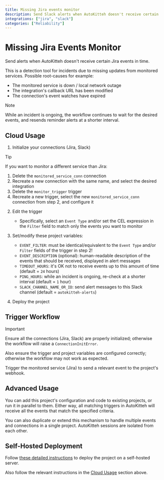 ```yaml
---
title: Missing Jira events monitor
description: Send Slack alerts when AutoKitteh doesn't receive certain Jira events in time
integrations: ["jira", "slack"]
categories: ["Reliability"]
---
```


# Missing Jira Events Monitor

Send alerts when AutoKitteh doesn't receive certain Jira events in time.

This is a detection tool for incidents due to missing updates from monitored services. Possible root-causes for example:

- The monitored service is down / local network outage
- The integration's callback URL has been modified
- The connection's event watches have expired

> [!NOTE]
> While an incident is ongoing, the workflow continues to wait for the desired events, and resends reminder alerts at a shorter interval.

## Cloud Usage

1. Initialize your connections (Jira, Slack)

> [!TIP]
> If you want to monitor a different service than Jira:
>
> 1. Delete the `monitored_service_conn` connection
> 2. Recreate a new connection with the same name, and select the desired integration
> 3. Delete the `monitor_trigger` trigger
> 4. Recreate a new trigger, select the new `monitored_service_conn` connection from step 2, and configure it

2. Edit the trigger

   - Specifically, select an `Event Type` and/or set the CEL expression in the `Filter` field to match only the events you want to monitor

3. Set/modify these project variables:

   - `EVENT_FILTER`: must be identical/equivalent to the `Event Type` and/or `Filter` fields of the trigger in step 2!
   - `EVENT_DESCRIPTION` (optional): human-readable description of the events that should be received, displayed in alert messages
   - `TIMEOUT_HOURS`: it's OK not to receive events up to this amount of time (default = `24` hours)
   - `PING_HOURS`: while an incident is ongoing, re-check at a shorter interval (default = `1` hour)
   - `SLACK_CHANNEL_NAME_OR_ID`: send alert messages to this Slack channel (default = `autokitteh-alerts`)

4. Deploy the project

## Trigger Workflow

> [!IMPORTANT]
> Ensure all the connections (Jira, Slack) are properly initialized; otherwise the workflow will raise a `ConnectionInitError`.
>
> Also ensure the trigger and project variables are configured correctly; otherwise the workflow may not work as expected.

Trigger the monitored service (Jira) to send a relevant event to the project's webhook.

## Advanced Usage

You can add this project's configuration and code to existing projects, or run it in parallel to them. Either way, all matching triggers in AutoKitteh will receive all the events that match the specified criteria.

You can also duplicate or extend this mechanism to handle multiple events and connections in a single project. AutoKitteh sessions are isolated from each other.

## Self-Hosted Deployment

Follow [these detailed instructions](https://docs.autokitteh.com/get_started/deployment) to deploy the project on a self-hosted server.

Also follow the relevant instructions in the [Cloud Usage](#cloud-usage) section above.
